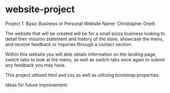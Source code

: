# website-project
Project 1: Basic Business or Personal Website
Name: Christopher Onelli

The website that will be created will be for a small pizza business looking to detail their mission statement and history of the store, showcase the menu, and receive feedback or inquiries through a contact section. 

Within this website you will able obtain information on the landing page, switch tabs to look at the menu, as well as switch tabs once again to submit any feedback you may have. 

This project utilized html and css as well as utilizing bootstrap properties. 

Ideas for future improvement:
